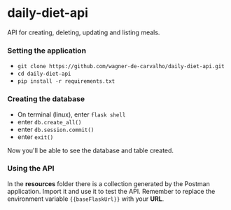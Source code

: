 # daily-diet-api
API for creating, deleting, updating and listing meals.

### Setting the application
- `git clone https://github.com/wagner-de-carvalho/daily-diet-api.git`
- `cd daily-diet-api`
- `pip install -r requirements.txt`

### Creating the database
- On terminal (linux), enter `flask shell`
- enter `db.create_all()`
- enter `db.session.commit()`
- enter `exit()`

Now you'll be able to see the database and table created.

### Using the API
In the **resources** folder there is a collection generated by the Postman application. Import it and use it to test the API. Remember to replace the environment variable `{{baseFlaskUrl}}` with your **URL**.

